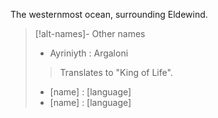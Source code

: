 The westernmost ocean, surrounding Eldewind.
> [!alt-names]- Other names
>  - Ayriniyth : Argaloni
> > Translates to "King of Life". 
>  - [name] : [language]
>  - [name] : [language]
